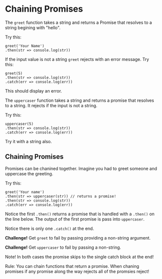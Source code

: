# **Chaining Promises** 

The `greet` function takes a string and returns a Promise that resolves to a string begining with "hello".

Try this: 

```JS
greet('Your Name')
.then(str => console.log(str))
```

If the input value is not a string `greet` rejects with an error message. Try this: 

```JS
greet(5)
.then(str => console.log(str))
.catch(err => console.log(err))
```

This should display an error. 

The `uppercaser` function takes a string and returns a promise that resolves to a string. It rejects if the input is not a string. 

Try this: 

```JS
uppercaser(5)
.then(str => console.log(str))
.catch(err => console.log(err))
```

Try it with a string also. 

## Chaining Promises

Promises can be chanined together. Imagine you had to greet someone and uppercase the greeting. 

Try this: 

```JS
greet('Your name')
.then(str => uppercaser(str)) // returns a promise!
.then(str => console.log(str))
.catch(err => console.log(err))
```

Notice the first `.then()` returns a promise that is handled with a `.then()` on the line below. The output of the first promise is pass into `uppercaser`.

Notice there is only one `.catch()` at the end. 

**Challenge!** Get `greet` to fail by passing providing a non-string argument.

**Challenge!** Get `uppercaser` to fail by passing a non-string.

Note! In both cases the promise skips to the single catch block at the end! 

Rule: You can chain functions that return a promise. When chaning promises if any promise along the way rejects all of the promsies reject!
